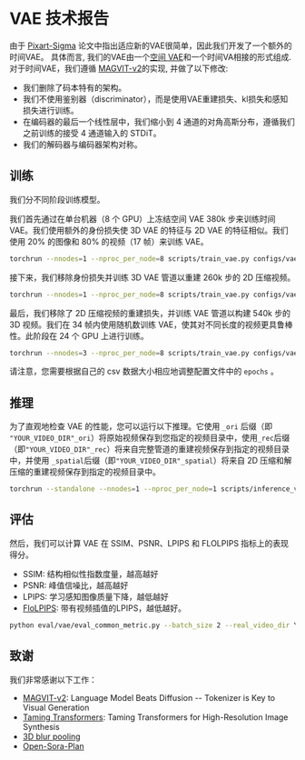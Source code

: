 # VAE 技术报告

由于 [Pixart-Sigma](https://arxiv.org/abs/2403.04692) 论文中指出适应新的VAE很简单，因此我们开发了一个额外的时间VAE。
具体而言, 我们的VAE由一个[空间 VAE](https://huggingface.co/PixArt-alpha/pixart_sigma_sdxlvae_T5_diffusers)和一个时间VA相接的形式组成.
对于时间VAE，我们遵循 [MAGVIT-v2](https://arxiv.org/abs/2310.05737)的实现, 并做了以下修改:

* 我们删除了码本特有的架构。
* 我们不使用鉴别​​器（discriminator），而是使用VAE重建损失、kl损失和感知损失进行训练。
* 在编码器的最后一个线性层中，我们缩小到 4 通道的对角高斯分布，遵循我们之前训练的接受 4 通道输入的 STDiT。
* 我们的解码器与编码器架构对称。

## 训练
我们分不同阶段训练模型。

我们首先通过在单台机器（8 个 GPU）上冻结空间 VAE 380k 步来训练时间 VAE。我们使用额外的身份损失使 3D VAE 的特征与 2D VAE 的特征相似。我们使用 20% 的图像和 80% 的视频（17 帧）来训练 VAE。

```bash
torchrun --nnodes=1 --nproc_per_node=8 scripts/train_vae.py configs/vae/train/stage1.py --data-path YOUR_CSV_PATH
```

接下来，我们移除身份损失并训练 3D VAE 管道以重建 260k 步的 2D 压缩视频。

```bash
torchrun --nnodes=1 --nproc_per_node=8 scripts/train_vae.py configs/vae/train/stage2.py --data-path YOUR_CSV_PATH
```

最后，我们移除了 2D 压缩视频的重建损失，并训练 VAE 管道以构建 540k 步的 3D 视频。我们在 34 帧内使用随机数训练 VAE，使其对不同长度的视频更具鲁棒性。此阶段在 24 个 GPU 上进行训练。

```bash
torchrun --nnodes=3 --nproc_per_node=8 scripts/train_vae.py configs/vae/train/stage3.py --data-path YOUR_CSV_PATH
```

请注意，您需要根据自己的 csv 数据大小相应地调整配置文件中的 `epochs` 。

## 推理

为了直观地检查 VAE 的性能，您可以运行以下推理。它使用 `_ori` 后缀（即 `"YOUR_VIDEO_DIR"_ori`）将原始视频保存到您指定的视频目录中，使用`_rec`后缀（即`"YOUR_VIDEO_DIR"_rec`）将来自完整管道的重建视频保存到指定的视频目录中，并使用 `_spatial`后缀（即`"YOUR_VIDEO_DIR"_spatial`）将来自 2D 压缩和解压缩的重建视频保存到指定的视频目录中。

```bash
torchrun --standalone --nnodes=1 --nproc_per_node=1 scripts/inference_vae.py configs/vae/inference/video.py --ckpt-path YOUR_VAE_CKPT_PATH --data-path YOUR_CSV_PATH --save-dir YOUR_VIDEO_DIR
```
## 评估
然后，我们可以计算 VAE 在 SSIM、PSNR、LPIPS 和 FLOLPIPS 指标上的表现得分。

* SSIM: 结构相似性指数度量，越高越好
* PSNR: 峰值信噪比，越高越好
* LPIPS: 学习感知图像质量下降，越低越好
* [FloLPIPS](https://arxiv.org/pdf/2207.08119): 带有视频插值的LPIPS，越低越好。

```bash
python eval/vae/eval_common_metric.py --batch_size 2 --real_video_dir YOUR_VIDEO_DIR_ori --generated_video_dir YOUR_VIDEO_DIR_rec --device cuda --sample_fps 24 --crop_size 256 --resolution 256 --num_frames 17 --sample_rate 1 --metric ssim psnr lpips flolpips
```

## 致谢
我们非常感谢以下工作：
* [MAGVIT-v2](https://arxiv.org/abs/2310.05737): Language Model Beats Diffusion -- Tokenizer is Key to Visual Generation
* [Taming Transformers](https://github.com/CompVis/taming-transformers): Taming Transformers for High-Resolution Image Synthesis
* [3D blur pooling](https://github.com/adobe/antialiased-cnns/pull/39/commits/3d6f02b6943c58b68c19c07bc26fad57492ff3bc)
* [Open-Sora-Plan](https://github.com/PKU-YuanGroup/Open-Sora-Plan)
